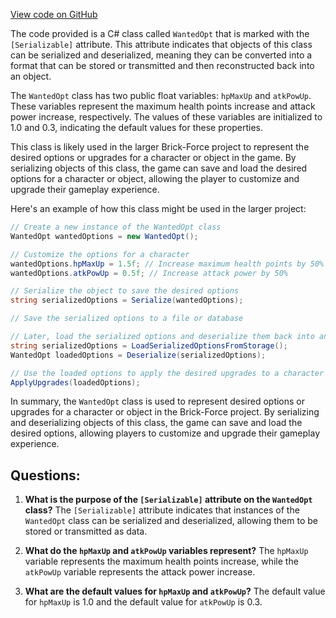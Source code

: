 [View code on GitHub](https://github.com/TieHaxJan/Brick-Force/Assembly-CSharp\WantedOpt.cs)

The code provided is a C# class called `WantedOpt` that is marked with the `[Serializable]` attribute. This attribute indicates that objects of this class can be serialized and deserialized, meaning they can be converted into a format that can be stored or transmitted and then reconstructed back into an object.

The `WantedOpt` class has two public float variables: `hpMaxUp` and `atkPowUp`. These variables represent the maximum health points increase and attack power increase, respectively. The values of these variables are initialized to 1.0 and 0.3, indicating the default values for these properties.

This class is likely used in the larger Brick-Force project to represent the desired options or upgrades for a character or object in the game. By serializing objects of this class, the game can save and load the desired options for a character or object, allowing the player to customize and upgrade their gameplay experience.

Here's an example of how this class might be used in the larger project:

```csharp
// Create a new instance of the WantedOpt class
WantedOpt wantedOptions = new WantedOpt();

// Customize the options for a character
wantedOptions.hpMaxUp = 1.5f; // Increase maximum health points by 50%
wantedOptions.atkPowUp = 0.5f; // Increase attack power by 50%

// Serialize the object to save the desired options
string serializedOptions = Serialize(wantedOptions);

// Save the serialized options to a file or database

// Later, load the serialized options and deserialize them back into an object
string serializedOptions = LoadSerializedOptionsFromStorage();
WantedOpt loadedOptions = Deserialize(serializedOptions);

// Use the loaded options to apply the desired upgrades to a character or object
ApplyUpgrades(loadedOptions);
```

In summary, the `WantedOpt` class is used to represent desired options or upgrades for a character or object in the Brick-Force project. By serializing and deserializing objects of this class, the game can save and load the desired options, allowing players to customize and upgrade their gameplay experience.
## Questions: 
 1. **What is the purpose of the `[Serializable]` attribute on the `WantedOpt` class?**
The `[Serializable]` attribute indicates that instances of the `WantedOpt` class can be serialized and deserialized, allowing them to be stored or transmitted as data.

2. **What do the `hpMaxUp` and `atkPowUp` variables represent?**
The `hpMaxUp` variable represents the maximum health points increase, while the `atkPowUp` variable represents the attack power increase.

3. **What are the default values for `hpMaxUp` and `atkPowUp`?**
The default value for `hpMaxUp` is 1.0 and the default value for `atkPowUp` is 0.3.